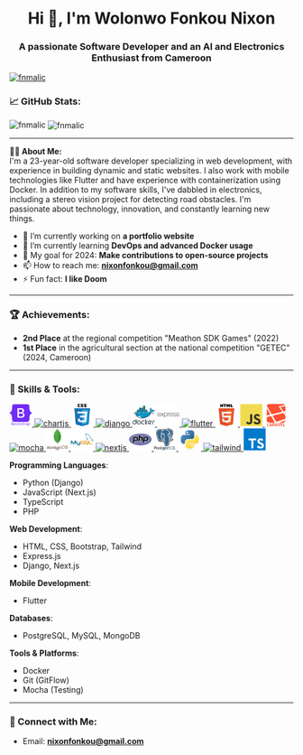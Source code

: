 <h1 align="center">Hi 👋, I'm Wolonwo Fonkou Nixon</h1>
<h3 align="center">A passionate Software Developer and  an AI and  Electronics  Enthusiast from Cameroon</h3>

<p align="left"> <a href="https://github.com/ryo-ma/github-profile-trophy"><img src="https://github-profile-trophy.vercel.app/?username=fnmalic" alt="fnmalic" /></a> </p>

### 📈 GitHub Stats:
<p><img align="left" src="https://github-readme-stats.vercel.app/api/top-langs?username=fnmalic&show_icons=true&locale=en&layout=compact" alt="fnmalic" /></p>
<p>&nbsp;<img align="center" src="https://github-readme-stats.vercel.app/api?username=fnmalic&show_icons=true&locale=en" alt="fnmalic" /></p>

---

<p align="left"> 
  <strong>🧑‍💻 About Me:</strong><br>
  I'm a 23-year-old software developer specializing in web development, with experience in building dynamic and static websites. I also work with mobile technologies like Flutter and have experience with containerization using Docker. In addition to my software skills, I've dabbled in electronics, including a stereo vision project for detecting road obstacles. I'm passionate about technology, innovation, and constantly learning new things.
</p>

- 🔭 I’m currently working on **a portfolio website**
- 🌱 I’m currently learning **DevOps and advanced Docker usage**
- 🎯 My goal for 2024: **Make contributions to open-source projects**
- 📫 How to reach me: **nixonfonkou@gmail.com**
- ⚡ Fun fact: **I like Doom**

---

### 🏆 Achievements:
- **2nd Place** at the regional competition "Meathon SDK Games" (2022)
- **1st Place** in the agricultural section at the national competition "GETEC" (2024, Cameroon)

---

### 🚀 Skills & Tools:
<p align="left"> <a href="https://getbootstrap.com" target="_blank" rel="noreferrer"> <img src="https://raw.githubusercontent.com/devicons/devicon/master/icons/bootstrap/bootstrap-plain-wordmark.svg" alt="bootstrap" width="40" height="40"/> </a> <a href="https://www.chartjs.org" target="_blank" rel="noreferrer"> <img src="https://www.chartjs.org/media/logo-title.svg" alt="chartjs" width="40" height="40"/> </a> <a href="https://www.w3schools.com/css/" target="_blank" rel="noreferrer"> <img src="https://raw.githubusercontent.com/devicons/devicon/master/icons/css3/css3-original-wordmark.svg" alt="css3" width="40" height="40"/> </a> <a href="https://www.djangoproject.com/" target="_blank" rel="noreferrer"> <img src="https://cdn.worldvectorlogo.com/logos/django.svg" alt="django" width="40" height="40"/> </a> <a href="https://www.docker.com/" target="_blank" rel="noreferrer"> <img src="https://raw.githubusercontent.com/devicons/devicon/master/icons/docker/docker-original-wordmark.svg" alt="docker" width="40" height="40"/> </a> <a href="https://expressjs.com" target="_blank" rel="noreferrer"> <img src="https://raw.githubusercontent.com/devicons/devicon/master/icons/express/express-original-wordmark.svg" alt="express" width="40" height="40"/> </a> <a href="https://flutter.dev" target="_blank" rel="noreferrer"> <img src="https://www.vectorlogo.zone/logos/flutterio/flutterio-icon.svg" alt="flutter" width="40" height="40"/> </a> <a href="https://www.w3.org/html/" target="_blank" rel="noreferrer"> <img src="https://raw.githubusercontent.com/devicons/devicon/master/icons/html5/html5-original-wordmark.svg" alt="html5" width="40" height="40"/> </a> <a href="https://developer.mozilla.org/en-US/docs/Web/JavaScript" target="_blank" rel="noreferrer"> <img src="https://raw.githubusercontent.com/devicons/devicon/master/icons/javascript/javascript-original.svg" alt="javascript" width="40" height="40"/> </a> <a href="https://laravel.com/" target="_blank" rel="noreferrer"> <img src="https://raw.githubusercontent.com/devicons/devicon/master/icons/laravel/laravel-plain-wordmark.svg" alt="laravel" width="40" height="40"/> </a> <a href="https://mochajs.org" target="_blank" rel="noreferrer"> <img src="https://www.vectorlogo.zone/logos/mochajs/mochajs-icon.svg" alt="mocha" width="40" height="40"/> </a> <a href="https://www.mongodb.com/" target="_blank" rel="noreferrer"> <img src="https://raw.githubusercontent.com/devicons/devicon/master/icons/mongodb/mongodb-original-wordmark.svg" alt="mongodb" width="40" height="40"/> </a> <a href="https://www.mysql.com/" target="_blank" rel="noreferrer"> <img src="https://raw.githubusercontent.com/devicons/devicon/master/icons/mysql/mysql-original-wordmark.svg" alt="mysql" width="40" height="40"/> </a> <a href="https://nextjs.org/" target="_blank" rel="noreferrer"> <img src="https://cdn.worldvectorlogo.com/logos/nextjs-2.svg" alt="nextjs" width="40" height="40"/> </a> <a href="https://www.php.net" target="_blank" rel="noreferrer"> <img src="https://raw.githubusercontent.com/devicons/devicon/master/icons/php/php-original.svg" alt="php" width="40" height="40"/> </a> <a href="https://www.postgresql.org" target="_blank" rel="noreferrer"> <img src="https://raw.githubusercontent.com/devicons/devicon/master/icons/postgresql/postgresql-original-wordmark.svg" alt="postgresql" width="40" height="40"/> </a> <a href="https://www.python.org" target="_blank" rel="noreferrer"> <img src="https://raw.githubusercontent.com/devicons/devicon/master/icons/python/python-original.svg" alt="python" width="40" height="40"/> </a> <a href="https://tailwindcss.com/" target="_blank" rel="noreferrer"> <img src="https://www.vectorlogo.zone/logos/tailwindcss/tailwindcss-icon.svg" alt="tailwind" width="40" height="40"/> </a> <a href="https://www.typescriptlang.org/" target="_blank" rel="noreferrer"> <img src="https://raw.githubusercontent.com/devicons/devicon/master/icons/typescript/typescript-original.svg" alt="typescript" width="40" height="40"/> </a> </p>

**Programming Languages**:
- Python (Django)
- JavaScript (Next.js)
- TypeScript
- PHP

**Web Development**:
- HTML, CSS, Bootstrap, Tailwind
- Express.js
- Django, Next.js

**Mobile Development**:
- Flutter

**Databases**:
- PostgreSQL, MySQL, MongoDB

**Tools & Platforms**:
- Docker
- Git (GitFlow)
- Mocha (Testing)

---


### 🔗 Connect with Me:
- Email: **nixonfonkou@gmail.com**

